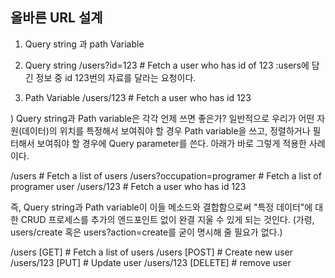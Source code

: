 
## 올바른 URL 설계

1) Query string 과 path Variable


1) Query string
/users?id=123 # Fetch a user who has id of 123 
:users에 담긴 정보 중 id 123번의 자료를 달라는 요청이다.

2) Path Variable
/users/123 # Fetch a user who has id 123

) Query string과 Path variable은 각각 언제 쓰면 좋은가?
일반적으로 우리가 어떤 자원(데이터)의 위치를 특정해서 보여줘야 할 경우 Path variable을 쓰고, 정렬하거나 필터해서 보여줘야 할 경우에 Query parameter를 쓴다. 아래가 바로 그렇게 적용한 사례이다.

/users # Fetch a list of users
/users?occupation=programer # Fetch a list of programer user
/users/123 # Fetch a user who has id 123

즉, Query string과 Path variable이 이들 메소드와 결합함으로써 "특정 데이터"에 대한 CRUD 프로세스를 추가의 엔드포인트 없이 완결 지울 수 있게 되는 것인다.
(가령, users/create 혹은 users?action=create를 굳이 명시해 줄 필요가 없다.)

/users [GET] # Fetch a list of users
/users [POST] # Create new user
/users/123 [PUT] # Update user
/users/123 [DELETE] # remove user